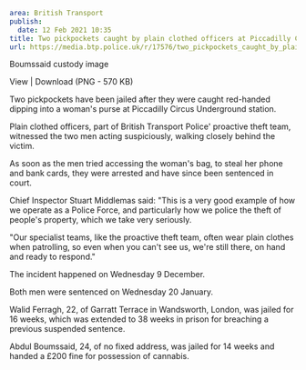 ```yaml
area: British Transport
publish:
  date: 12 Feb 2021 10:35
title: Two pickpockets caught by plain clothed officers at Piccadilly Circus station - London
url: https://media.btp.police.uk/r/17576/two_pickpockets_caught_by_plain_clothed_officers_
```

Boumssaid custody image

View | Download (PNG - 570 KB)

Two pickpockets have been jailed after they were caught red-handed dipping into a woman's purse at Piccadilly Circus Underground station.

Plain clothed officers, part of British Transport Police' proactive theft team, witnessed the two men acting suspiciously, walking closely behind the victim.

As soon as the men tried accessing the woman's bag, to steal her phone and bank cards, they were arrested and have since been sentenced in court.

Chief Inspector Stuart Middlemas said: "This is a very good example of how we operate as a Police Force, and particularly how we police the theft of people's property, which we take very seriously.

"Our specialist teams, like the proactive theft team, often wear plain clothes when patrolling, so even when you can't see us, we're still there, on hand and ready to respond."

The incident happened on Wednesday 9 December.

Both men were sentenced on Wednesday 20 January.

Walid Ferragh, 22, of Garratt Terrace in Wandsworth, London, was jailed for 16 weeks, which was extended to 38 weeks in prison for breaching a previous suspended sentence.

Abdul Boumssaid, 24, of no fixed address, was jailed for 14 weeks and handed a £200 fine for possession of cannabis.
